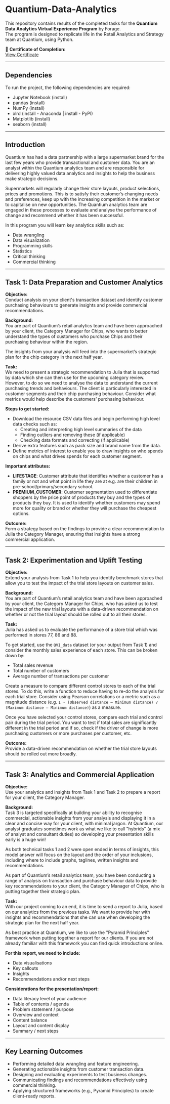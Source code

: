 # Quantium-Data-Analytics

This repository contains results of the completed tasks for the **Quantium Data Analytics Virtual Experience Program** by Forage.  
The program is designed to replicate life in the Retail Analytics and Strategy team at Quantium, using Python.

📜 **Certificate of Completion:**  
[View Certificate]([https://forage-uploads-prod.s3.amazonaws.com/completion-certificates/Quantium/NkaC7knWtjSbi6aYv_Quantium_3waNJW6o5fGQYFLdF_1674762081501_completion_certificate.pdf](https://forage-uploads-prod.s3.amazonaws.com/completion-certificates/32A6DqtsbF7LbKdcq/NkaC7knWtjSbi6aYv_32A6DqtsbF7LbKdcq_MQv8pFiCGMh9deFct_1734237114943_completion_certificate.pdf))

---

## Dependencies

To run the project, the following dependencies are required:

- Jupyter Notebook (install)  
- pandas (install)  
- NumPy (install)  
- xlrd (install - Anaconda | install - PyPI)  
- Matplotlib (install)  
- seaborn (install)  

---

## Introduction

Quantium has had a data partnership with a large supermarket brand for the last few years who provide transactional and customer data. You are an analyst within the Quantium analytics team and are responsible for delivering highly valued data analytics and insights to help the business make strategic decisions.

Supermarkets will regularly change their store layouts, product selections, prices and promotions. This is to satisfy their customer’s changing needs and preferences, keep up with the increasing competition in the market or to capitalise on new opportunities. The Quantium analytics team are engaged in these processes to evaluate and analyse the performance of change and recommend whether it has been successful.

In this program you will learn key analytics skills such as:

- Data wrangling  
- Data visualization  
- Programming skills  
- Statistics  
- Critical thinking  
- Commercial thinking  

---

## Task 1: Data Preparation and Customer Analytics

**Objective:**  
Conduct analysis on your client's transaction dataset and identify customer purchasing behaviours to generate insights and provide commercial recommendations.

**Background:**  
You are part of Quantium’s retail analytics team and have been approached by your client, the Category Manager for Chips, who wants to better understand the types of customers who purchase Chips and their purchasing behaviour within the region.

The insights from your analysis will feed into the supermarket’s strategic plan for the chip category in the next half year.

**Task:**  
We need to present a strategic recommendation to Julia that is supported by data which she can then use for the upcoming category review. However, to do so we need to analyse the data to understand the current purchasing trends and behaviours. The client is particularly interested in customer segments and their chip purchasing behaviour. Consider what metrics would help describe the customers’ purchasing behaviour.

**Steps to get started:**
- Download the resource CSV data files and begin performing high level data checks such as:
  - Creating and interpreting high level summaries of the data  
  - Finding outliers and removing these (if applicable)  
  - Checking data formats and correcting (if applicable)  
- Derive extra features such as pack size and brand name from the data.  
- Define metrics of interest to enable you to draw insights on who spends on chips and what drives spends for each customer segment.  

**Important attributes:**  
- **LIFESTAGE**: Customer attribute that identifies whether a customer has a family or not and what point in life they are at e.g. are their children in pre-school/primary/secondary school.  
- **PREMIUM_CUSTOMER**: Customer segmentation used to differentiate shoppers by the price point of products they buy and the types of products they buy. It is used to identify whether customers may spend more for quality or brand or whether they will purchase the cheapest options.  

**Outcome:**  
Form a strategy based on the findings to provide a clear recommendation to Julia the Category Manager, ensuring that insights have a strong commercial application.

---

## Task 2: Experimentation and Uplift Testing

**Objective:**  
Extend your analysis from Task 1 to help you identify benchmark stores that allow you to test the impact of the trial store layouts on customer sales.

**Background:**  
You are part of Quantium’s retail analytics team and have been approached by your client, the Category Manager for Chips, who has asked us to test the impact of the new trial layouts with a data-driven recommendation on whether or not the trial layout should be rolled out to all their stores.

**Task:**  
Julia has asked us to evaluate the performance of a store trial which was performed in stores 77, 86 and 88.  

To get started, use the `QVI_data` dataset (or your output from Task 1) and consider the monthly sales experience of each store. This can be broken down by:  

- Total sales revenue  
- Total number of customers  
- Average number of transactions per customer  

Create a measure to compare different control stores to each of the trial stores. To do this, write a function to reduce having to re-do the analysis for each trial store. Consider using Pearson correlations or a metric such as a magnitude distance (e.g. `1 - (Observed distance – Minimum distance) / (Maximum distance – Minimum distance)`) as a measure.  

Once you have selected your control stores, compare each trial and control pair during the trial period. You want to test if total sales are significantly different in the trial period and if so, check if the driver of change is more purchasing customers or more purchases per customer, etc.  

**Outcome:**  
Provide a data-driven recommendation on whether the trial store layouts should be rolled out more broadly.

---

## Task 3: Analytics and Commercial Application

**Objective:**  
Use your analytics and insights from Task 1 and Task 2 to prepare a report for your client, the Category Manager.

**Background:**  
Task 3 is targeted specifically at building your ability to recognise commercial, actionable insights from your analysis and displaying it in a clear and concise way for your client, with minimal jargon. At Quantium, our analyst graduates sometimes work as what we like to call "hybrids" (a mix of analyst and consultant duties) so developing your presentation skills early is a huge win!

As both technical tasks 1 and 2 were open ended in terms of insights, this model answer will focus on the layout and the order of your inclusions, including where to include graphs, taglines, written insights and recommendations.

As part of Quantium’s retail analytics team, you have been conducting a range of analysis on transaction and purchase behaviour data to provide key recommendations to your client, the Category Manager of Chips, who is putting together their strategic plan.

**Task:**  
With our project coming to an end, it is time to send a report to Julia, based on our analytics from the previous tasks. We want to provide her with insights and recommendations that she can use when developing the strategic plan for the next half year.

As best practice at Quantium, we like to use the "Pyramid Principles" framework when putting together a report for our clients. If you are not already familiar with this framework you can find quick introductions online.

**For this report, we need to include:**
- Data visualisations  
- Key callouts  
- Insights  
- Recommendations and/or next steps  

**Considerations for the presentation/report:**
- Data literacy level of your audience  
- Table of contents / agenda  
- Problem statement / purpose  
- Overview and context  
- Content balance  
- Layout and content display  
- Summary / next steps  

---

## Key Learning Outcomes

- Performing detailed data wrangling and feature engineering.  
- Generating actionable insights from customer transaction data.  
- Designing and evaluating experiments to test business changes.  
- Communicating findings and recommendations effectively using commercial thinking.  
- Applying structured frameworks (e.g., Pyramid Principles) to create client-ready reports.  

